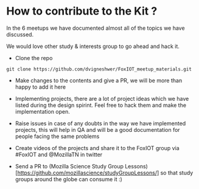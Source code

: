 # How to contribute to the Kit ? 

In the 6 meetups we have documented almost all of the topics we have discussed.

We would love other study & interests group to go ahead and hack it.

* Clone the repo 

````
git clone https://github.com/dvigneshwer/FoxIOT_meetup_materials.git
````

* Make changes to the contents and give a PR, we will be more than happy to add it here

* Implementing projects, there are a lot of project ideas which we have listed during the design spirint. Feel free to hack them and make the implementation open.

* Raise issues in case of any doubts in the way we have implemented projects, this will help in QA and will be a good documentation for people facing the same problems

* Create videos of the projects and share it to the FoxIOT group via #FoxIOT and @MozillaTN in twitter

* Send a PR to (Mozilla Science Study Group Lessons)[https://github.com/mozillascience/studyGroupLessons/] so that study groups around the globe can consume it :) 


